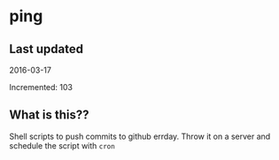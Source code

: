 # ping

## Last updated
2016-03-17

Incremented: 103

## What is this?? 
Shell scripts to push commits to github errday. Throw it on a server and schedule the script with `cron`
